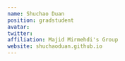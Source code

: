 ```yaml
---
name: Shuchao Duan
position: gradstudent
avatar: 
twitter: 
affiliation: Majid Mirmehdi's Group
website: shuchaoduan.github.io
---
```

